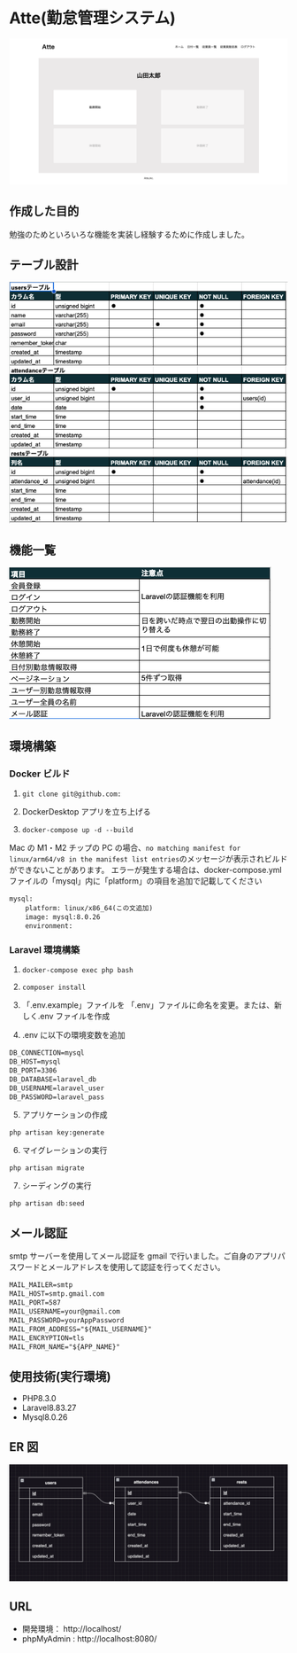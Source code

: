 # Atte(勤怠管理システム)

![image](./images/HOME.png)

## 作成した目的

勉強のためといろいろな機能を実装し経験するために作成しました。

## テーブル設計

![image](./images/table.png)

## 機能一覧

![image](./images/function.png)

## 環境構築

### Docker ビルド

1. `git clone git@github.com:`

2. DockerDesktop アプリを立ち上げる

3. `docker-compose up -d --build`

Mac の M1・M2 チップの PC の場合、`no matching manifest for linux/arm64/v8 in the manifest list entries`のメッセージが表示されビルドができないことがあります。 エラーが発生する場合は、docker-compose.yml ファイルの「mysql」内に「platform」の項目を追加で記載してください

```
mysql:
    platform: linux/x86_64(この文追加)
    image: mysql:8.0.26
    environment:
```

### Laravel 環境構築

1. `docker-compose exec php bash`

2. `composer install`

3. 「.env.example」ファイルを 「.env」ファイルに命名を変更。または、新しく.env ファイルを作成

4. .env に以下の環境変数を追加

```
DB_CONNECTION=mysql
DB_HOST=mysql
DB_PORT=3306
DB_DATABASE=laravel_db
DB_USERNAME=laravel_user
DB_PASSWORD=laravel_pass
```

5. アプリケーションの作成

```
php artisan key:generate
```

6. マイグレーションの実行

```
php artisan migrate
```

7. シーディングの実行

```
php artisan db:seed
```

## メール認証

smtp サーバーを使用してメール認証を gmail で行いました。ご自身のアプリパスワードとメールアドレスを使用して認証を行ってください。

```
MAIL_MAILER=smtp
MAIL_HOST=smtp.gmail.com
MAIL_PORT=587
MAIL_USERNAME=your@gmail.com
MAIL_PASSWORD=yourAppPassword
MAIL_FROM_ADDRESS="${MAIL_USERNAME}"
MAIL_ENCRYPTION=tls
MAIL_FROM_NAME="${APP_NAME}"
```

## 使用技術(実行環境)

- PHP8.3.0
- Laravel8.83.27
- Mysql8.0.26

## ER 図

![image](./images/ER.png)

## URL

- 開発環境： http://localhost/
- phpMyAdmin : http://localhost:8080/
